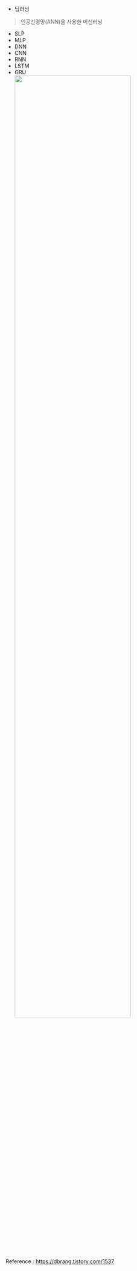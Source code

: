 * 딥러닝  
> 인공신경망(ANN)을 사용한 머신러닝
  
  + SLP
  + MLP
  + DNN
  + CNN
  + RNN
  + LSTM
  + GRU  
  <img src="https://img1.daumcdn.net/thumb/R1280x0/?scode=mtistory2&fname=https%3A%2F%2Fblog.kakaocdn.net%2Fdn%2FcEZJBF%2FbtqNpGOj3Ob%2Fzj6suBvXW1kK0IKy5SoEwk%2Fimg.png" width="80%"></img>  
  
Reference : https://dbrang.tistory.com/1537
